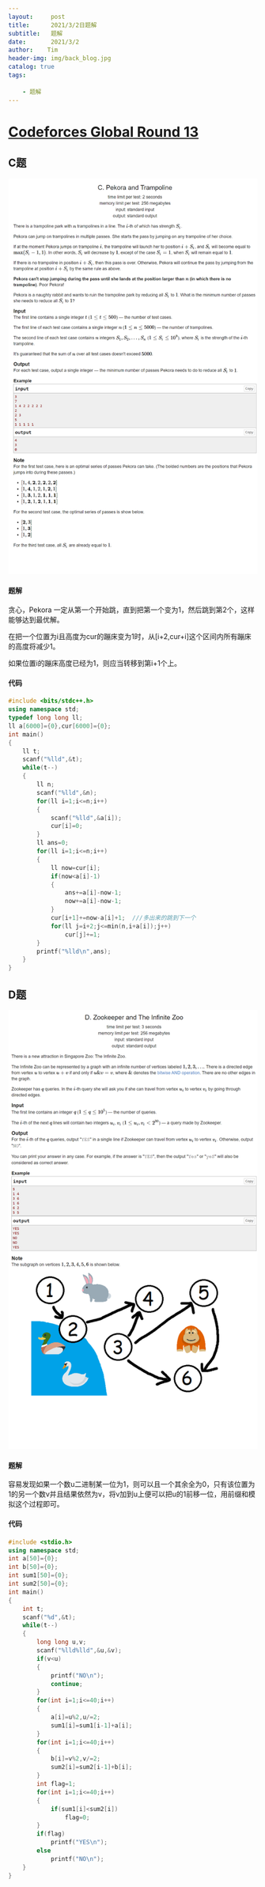 ```yaml
---
layout:     post
title:      2021/3/2日题解
subtitle:   题解
date:       2021/3/2
author:    Tim
header-img: img/back_blog.jpg
catalog: true
tags:

    - 题解
---
```


# [Codeforces Global Round 13](https://codeforces.com/contest/1491)

## C题

![image-20210302202833974](https://raw.githubusercontent.com/WCX1024979076/image1/master/img/20210302202837.png)

#### 题解

贪心，Pekora 一定从第一个开始跳，直到把第一个变为1，然后跳到第2个，这样能够达到最优解。

在把一个位置为i且高度为cur的蹦床变为1时，从[i+2,cur+i]这个区间内所有蹦床的高度将减少1。

如果位置i的蹦床高度已经为1，则应当转移到第i+1个上。

#### 代码

```c++
#include <bits/stdc++.h>
using namespace std;
typedef long long ll;
ll a[6000]={0},cur[6000]={0};
int main()
{
    ll t;
    scanf("%lld",&t);
    while(t--)
    {
        ll n;
        scanf("%lld",&n);
        for(ll i=1;i<=n;i++)
        {
            scanf("%lld",&a[i]);
            cur[i]=0;
        }
        ll ans=0;
        for(ll i=1;i<=n;i++)
        {
            ll now=cur[i];
            if(now<a[i]-1)
            {
                ans+=a[i]-now-1;
                now+=a[i]-now-1;
            }
            cur[i+1]+=now-a[i]+1;  ///多出来的跳到下一个
            for(ll j=i+2;j<=min(n,i+a[i]);j++)
                cur[j]+=1;
        }
        printf("%lld\n",ans);
    }
}
```

## D题

![image-20210302203318691](https://raw.githubusercontent.com/WCX1024979076/image1/master/img/20210302203320.png)

#### 题解

容易发现如果一个数u二进制某一位为1，则可以且一个其余全为0，只有该位置为1的另一个数v并且结果依然为v，将v加到u上便可以把u的1前移一位，用前缀和模拟这个过程即可。

#### 代码

```c++
#include <stdio.h>
using namespace std;
int a[50]={0};
int b[50]={0};
int sum1[50]={0};
int sum2[50]={0};
int main()
{
    int t;
    scanf("%d",&t);
    while(t--)
    {
        long long u,v;
        scanf("%lld%lld",&u,&v);
        if(v<u)
        {
            printf("NO\n");
            continue;
        }
        for(int i=1;i<=40;i++)
        {
            a[i]=u%2,u/=2;
            sum1[i]=sum1[i-1]+a[i];
        }
        for(int i=1;i<=40;i++)
        {
            b[i]=v%2,v/=2;
            sum2[i]=sum2[i-1]+b[i];
        }
        int flag=1;
        for(int i=1;i<=40;i++)
        {
            if(sum1[i]<sum2[i])
                flag=0;
        }
        if(flag)
            printf("YES\n");
        else
            printf("NO\n");
    }
}
```

